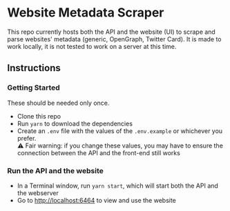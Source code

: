# Website Metadata Scraper

This repo currently hosts both the API and the website (UI) to scrape and parse websites' metadata (generic, OpenGraph, Twitter Card). It is made to work locally, it is not tested to work on a server at this time.


## Instructions

### Getting Started

These should be needed only once.

- Clone this repo
- Run `yarn` to download the dependencies
- Create an `.env` file with the values of the `.env.example` or whichever you prefer.  
⚠️ Fair warning: if you change these values, you may have to ensure the connection between the API and the front-end still works


### Run the API and the website

- In a Terminal window, run `yarn start`, which will start both the API and the webserver
- Go to <http://localhost:6464> to view and use the website
